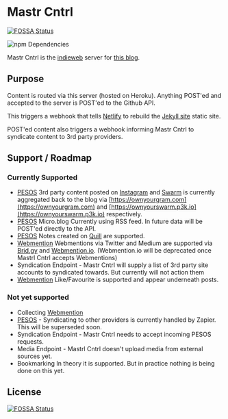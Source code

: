 # Mastr Cntrl
[![FOSSA Status](https://app.fossa.io/api/projects/git%2Bgithub.com%2Fvipickering%2Fmastr-cntrl.svg?type=shield)](https://app.fossa.io/projects/git%2Bgithub.com%2Fvipickering%2Fmastr-cntrl?ref=badge_shield)

![npm Dependencies](https://david-dm.org/vipickering/mastr-cntrl.svg)

Mastr Cntrl is the [indieweb](https://indieweb.org) server for [this blog](https://vincentp.me).

## Purpose

Content is routed via this server (hosted on Heroku). Anything POST'ed and accepted to the server is POST'ed to the Github API.

This triggers a webhook that tells [Netlify](https://netlify.com) to rebuild the [Jekyll site](http://jekyllrb.com) static site.

POST'ed content also triggers a webhook informing Mastr Cntrl to syndicate content to 3rd party providers.

## Support / Roadmap

### Currently Supported

- [PESOS](https://indieweb.org/PESOS) 3rd party content posted on [Instagram](https://www.instagram.com) and [Swarm](https://www.swarmapp.com) is currently aggregated back to the blog via [https://ownyourgram.com](https://ownyourgram.com) and [https://ownyourswarm.p3k.io](https://ownyourswarm.p3k.io) respectively.
- [PESOS](https://indieweb.org/PESOS) Micro.blog Currently using RSS feed. In future data will be POST'ed directly to the API.
- [PESOS](https://indieweb.org/PESOS) Notes created on [Quill](https://quill.p3k.io) are supported.
- [Webmention](https://indieweb.org/webmention) Webmentions via Twitter and Medium are supported via [Brid.gy](https://brid.gy) and [Webmention.io](https://webmention.io). (Webmention.io will be deprecated once Mastrl Cntrl accepts Webmentions)
- Syndication Endpoint - Mastr Cntrl will supply a list of 3rd party site accounts to syndicated towards. But currently will not action them
- [Webmention](https://indieweb.org/webmention) Like/Favourite is  supported and appear underneath posts.

### Not yet supported

- Collecting [Webmention](https://indieweb.org/webmention)
- [PESOS](https://indieweb.org/PESOS) - Syndicating to other providers is currently handled by Zapier. This will be superseded soon.
- Syndication Endpoint - Mastr Cntrl needs to accept incoming PESOS requests.
- Media Endpoint - Mastrl Cntrl doesn't upload media from external sources yet.
- Bookmarking In theory it is supported. But in practice nothing is being done on this yet.

## License
[![FOSSA Status](https://app.fossa.io/api/projects/git%2Bgithub.com%2Fvipickering%2Fmastr-cntrl.svg?type=large)](https://app.fossa.io/projects/git%2Bgithub.com%2Fvipickering%2Fmastr-cntrl?ref=badge_large)
